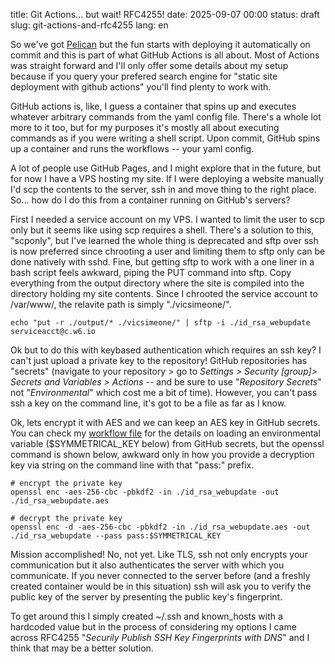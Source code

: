 title: Git Actions... but wait! RFC4255!
date: 2025-09-07 00:00
status: draft
slug: git-actions-and-rfc4255
lang: en

So we've got [Pelican]({filename}../08/pelican.md) but the fun starts
with deploying it automatically on commit and this is part of what GitHub
Actions is all about. Most of Actions was straight forward and I'll only offer
some details about my setup because if you query your prefered search engine
for "static site deployment with github actions" you'll find plenty to work
with.

GitHub actions is, like, I guess a container that spins up and executes
whatever arbitrary commands from the yaml config file. There's a whole lot
more to it too, but for my purposes it's mostly all about executing commands
as if you were writing a shell script. Upon commit, GitHub spins up a container
and runs the workflows -- your yaml config.

A lot of people use GitHub Pages, and I might explore that in the future, but
for now I have a VPS hosting my site. If I were deploying a website manually I'd
scp the contents to the server, ssh in and move thing to the right place. So...
how do I do this from a container running on GitHub's servers?

First I needed a service account on my VPS. I wanted to limit the user to scp
only but it seems like using scp requires a shell. There's a solution to this,
"scponly", but I've learned the whole thing is deprecated and sftp over ssh is
now preferred since chrooting a user and limiting them to sftp only can be done natively with sshd. Fine, but getting sftp to work with
a one liner in a bash script feels awkward, piping the PUT command into sftp.
Copy everything from the output directory where the site is compiled into the
directory holding my site contents. Since I chrooted the service account to
/var/www/, the relavite path is simply "./vicsimeone/".

    echo "put -r ./output/* ./vicsimeone/" | sftp -i ./id_rsa_webupdate serviceacct@c.w6.io

Ok but to do this with keybased authentication which requires an ssh key? I 
can't just upload a private key to the repository! GitHub repositories has
"secrets" (navigate to your repository > go to *Settings > Security [group]>
Secrets and Variables > Actions* -- and be sure to use "*Repository Secrets*"
not "*Environmental*" which cost me a bit of time). However, you can't pass ssh
a key on the command line, it's got to be a file as far as I know.

Ok, lets encrypt it with AES and we can keep an AES key in GitHub secrets. You
can check my [workflow file](https://github.com/oSquat/vic.sime.one/blob/master/.github/workflows/build-and-deploy.yml)
for the details on loading an environmental variable ($SYMMETRICAL_KEY below)
from GitHub secrets, but the openssl command is shown below, awkward only in
how you provide a decryption key via string on the command line with that
"pass:" prefix.

    # encrypt the private key
    openssl enc -aes-256-cbc -pbkdf2 -in ./id_rsa_webupdate -out ./id_rsa_webupdate.aes

    # decrypt the private key
    openssl enc -d -aes-256-cbc -pbkdf2 -in ./id_rsa_webupdate.aes -out ./id_rsa_webupdate --pass pass:$SYMMETRICAL_KEY

Mission accomplished! No, not yet. Like TLS, ssh not only encrypts your
communication but it also authenticates the server with which you communicate.
If you never connected to the server before (and a freshly created container
would be in this situation) ssh will ask you to verify the public key of the
server by presenting the public key's fingerprint.

To get around this I simply created ~/.ssh and known_hosts with a hardcoded
value but in the process of considering my options I came across RFC4255 
"*Securily Publish SSH Key Fingerprints with DNS*" and I think that may be a
better solution.










